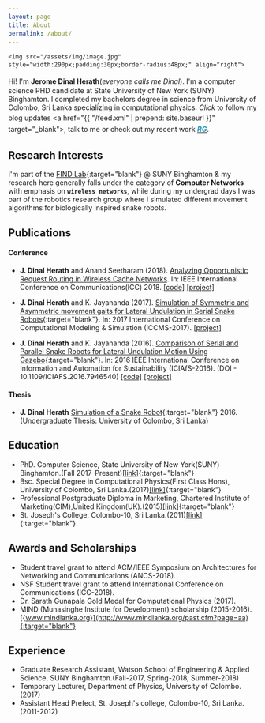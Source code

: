 ```yaml
---
layout: page
title: About
permalink: /about/
---
```


<!--<div class="post-container">-->
  <!--<div class="post-image-1" align="right">-->
  	<img src="/assets/img/image.jpg" style="width:290px;padding:30px;border-radius:48px;" align="right">
  <!-- </div> -->
Hi! <i class="fa fa-smile-o" aria-hidden="true" style="font-size:19px;color:#2294bd"></i> I'm **Jerome Dinal Herath**(_everyone calls me Dinal_). I'm a computer science PHD candidate at State University of New York (SUNY) Binghamton. I completed my bachelors degree in science from University of Colombo, Sri Lanka specializing in computational physics. _Click_ to follow my blog updates
<a href="https://www.facebook.com/dinalHerath" target="_blank"><i class="fa fa-facebook-square" style="font-size:19px;color:#2294bd"></i></a>
<a href="{{ "/feed.xml" | prepend: site.baseurl }}" target="_blank"><i class="fa fa-rss-square" style="font-size:19px;color:#2294bd"></i></a>,
talk to me
<a href="mailto:dinal.bing@gmail.com"><i class="fa fa-envelope" style="font-size:19px;color:#2294bd;"></i></a>
<a href="https://www.linkedin.com/in/jerome-dinal-herath-bba3b0148/" target="blank"><i class="fa fa-linkedin-square" style="font-size:19px;color:#2294bd"></i></a>
or check out my recent work
<a href="https://github.com/dherath" target="blank"><i class="fa fa-github-square" style="font-size:19px;color:#2294bd"></i></a>
<a href="https://www.researchgate.net/profile/Jerome_Dinal_Herath" target="blank"> <i style="color:#2294bd;font-weight:bold;"> RG</i></a>.

## Research Interests

I'm part of the [FIND Lab](https://cs.binghamton.edu/~find/){:target="blank"} @ SUNY Binghamton & my research here generally falls under the category of **Computer Networks** with emphasis on **`wireless networks`**, while during my undergrad days I was part of the robotics research group where I simulated different movement algorithms for biologically inspired snake robots. <!--If you're interested in my work please visit my research gate page, where I'd be happy to share my work with anyone interested.-->

## Publications

#### Conference

- **J. Dinal Herath** and Anand Seetharam (2018). [Analyzing Opportunistic Request Routing in Wireless Cache Networks]({{site.url}}/papers/2018ICC.pdf). In: IEEE International Conference on Communications(ICC) 2018. [[code]](https://github.com/dherath/Markovian_model_for_Opportunistic_Request_Routing) [[project]](https://www.researchgate.net/project/Models-for-Opportunistic-Request-Routing-in-Cache-Networks)

- **J. Dinal Herath** and K. Jayananda (2017). [Simulation of Symmetric and Asymmetric movement gaits for Lateral Undulation in Serial Snake Robots](https://www.researchgate.net/publication/317015239_Simulation_of_Symmetric_and_Asymmetric_movement_gaits_for_Lateral_Undulation_in_Serial_Snake_Robots){:target="blank"}. In: 2017 International Conference on Computational Modeling & Simulation (ICCMS-2017). [[project]](https://www.researchgate.net/project/Snake-Robots)

- **J. Dinal Herath** and K. Jayananda (2016). [Comparison of Serial and Parallel Snake Robots for Lateral Undulation Motion Using Gazebo](https://www.researchgate.net/publication/311716282_Comparison_of_Serial_and_Parallel_Snake_Robots_for_Lateral_Undulation_Motion_using_Gazebo){:target="blank"}. In: 2016 IEEE International Conference on Information and Automation for Sustainability (ICIAfS-2016). (DOI - 10.1109/ICIAFS.2016.7946540) [[code]](https://github.com/dherath/Snake_Robots) [[project]](https://www.researchgate.net/project/Snake-Robots)

#### Thesis

- **J. Dinal Herath** [Simulation of a Snake Robot](https://www.researchgate.net/publication/316471922_Simulation_of_a_Snake_Robot){:target="blank"} 2016.(Undergraduate Thesis: University of Colombo, Sri Lanka)

## Education

- PhD. Computer Science, State University of New York(SUNY) Binghamton.(Fall 2017-Present)[[link]](https://www.binghamton.edu){:target="blank"}
- Bsc. Special Degree in Computational Physics(First Class Hons), University of Colombo, Sri Lanka.(2017)[[link]](http://www.cmb.ac.lk){:target="blank"}
- Professional Postgraduate Diploma in Marketing, Chartered Institute of Marketing(CIM),United Kingdom(UK).(2015)[[link]](https://www.cim.co.uk){:target="blank"}
- St. Joseph's College, Colombo-10, Sri Lanka.(2011)[[link]](http://www.stjosephscollege.lk){:target="blank"}

## Awards and Scholarships

- Student travel grant to attend ACM/IEEE Symposium on Architectures for Networking and Communications (ANCS-2018).
- NSF Student travel grant to attend International Conference on Communications (ICC-2018).
- Dr. Sarath Gunapala Gold Medal for Computational Physics (2017).
- MIND (Munasinghe Institute for Development) scholarship (2015-2016).[{www.mindlanka.org}](http://www.mindlanka.org/past.cfm?page=aa){:target="blank"}

## Experience

- Graduate Research Assistant, Watson School of Engineering & Applied Science, SUNY Binghamton.(Fall-2017, Spring-2018, Summer-2018)
- Temporary Lecturer, Department of Physics, University of Colombo.(2017)
- Assistant Head Prefect, St. Joseph's college, Colombo-10, Sri Lanka. (2011-2012)
